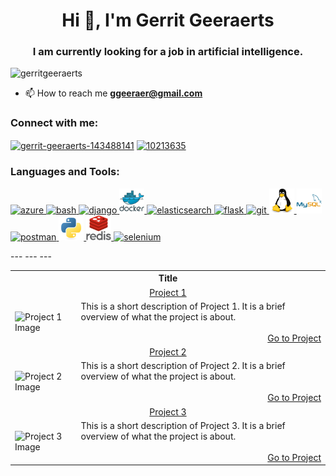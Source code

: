<h1 align="center">Hi 👋, I'm Gerrit Geeraerts</h1>
<h3 align="center">I am currently looking for a job in artificial intelligence.</h3>

<p align="left"> <img src="https://komarev.com/ghpvc/?username=gerritgeeraerts&label=Profile%20views&color=0e75b6&style=flat" alt="gerritgeeraerts" /> </p>

- 📫 How to reach me **ggeeraer@gmail.com**

<h3 align="left">Connect with me:</h3>
<p align="left">
<a href="https://linkedin.com/in/gerrit-geeraerts-143488141" target="blank"><img align="center" src="https://raw.githubusercontent.com/rahuldkjain/github-profile-readme-generator/master/src/images/icons/Social/linked-in-alt.svg" alt="gerrit-geeraerts-143488141" height="30" width="40" /></a>
<a href="https://stackoverflow.com/users/10213635" target="blank"><img align="center" src="https://raw.githubusercontent.com/rahuldkjain/github-profile-readme-generator/master/src/images/icons/Social/stack-overflow.svg" alt="10213635" height="30" width="40" /></a>
</p>

<h3 align="left">Languages and Tools:</h3>
<p align="left"> <a href="https://azure.microsoft.com/en-in/" target="_blank" rel="noreferrer"> <img src="https://www.vectorlogo.zone/logos/microsoft_azure/microsoft_azure-icon.svg" alt="azure" width="40" height="40"/> </a> <a href="https://www.gnu.org/software/bash/" target="_blank" rel="noreferrer"> <img src="https://www.vectorlogo.zone/logos/gnu_bash/gnu_bash-icon.svg" alt="bash" width="40" height="40"/> </a> <a href="https://www.djangoproject.com/" target="_blank" rel="noreferrer"> <img src="https://cdn.worldvectorlogo.com/logos/django.svg" alt="django" width="40" height="40"/> </a> <a href="https://www.docker.com/" target="_blank" rel="noreferrer"> <img src="https://raw.githubusercontent.com/devicons/devicon/master/icons/docker/docker-original-wordmark.svg" alt="docker" width="40" height="40"/> </a> <a href="https://www.elastic.co" target="_blank" rel="noreferrer"> <img src="https://www.vectorlogo.zone/logos/elastic/elastic-icon.svg" alt="elasticsearch" width="40" height="40"/> </a> <a href="https://flask.palletsprojects.com/" target="_blank" rel="noreferrer"> <img src="https://www.vectorlogo.zone/logos/pocoo_flask/pocoo_flask-icon.svg" alt="flask" width="40" height="40"/> </a> <a href="https://git-scm.com/" target="_blank" rel="noreferrer"> <img src="https://www.vectorlogo.zone/logos/git-scm/git-scm-icon.svg" alt="git" width="40" height="40"/> </a> <a href="https://www.linux.org/" target="_blank" rel="noreferrer"> <img src="https://raw.githubusercontent.com/devicons/devicon/master/icons/linux/linux-original.svg" alt="linux" width="40" height="40"/> </a> <a href="https://www.mysql.com/" target="_blank" rel="noreferrer"> <img src="https://raw.githubusercontent.com/devicons/devicon/master/icons/mysql/mysql-original-wordmark.svg" alt="mysql" width="40" height="40"/> </a> <a href="https://postman.com" target="_blank" rel="noreferrer"> <img src="https://www.vectorlogo.zone/logos/getpostman/getpostman-icon.svg" alt="postman" width="40" height="40"/> </a> <a href="https://www.python.org" target="_blank" rel="noreferrer"> <img src="https://raw.githubusercontent.com/devicons/devicon/master/icons/python/python-original.svg" alt="python" width="40" height="40"/> </a> <a href="https://redis.io" target="_blank" rel="noreferrer"> <img src="https://raw.githubusercontent.com/devicons/devicon/master/icons/redis/redis-original-wordmark.svg" alt="redis" width="40" height="40"/> </a> <a href="https://www.selenium.dev" target="_blank" rel="noreferrer"> <img src="https://raw.githubusercontent.com/detain/svg-logos/780f25886640cef088af994181646db2f6b1a3f8/svg/selenium-logo.svg" alt="selenium" width="40" height="40"/> </a> </p>
---
---
---
<table>
  <tr>
    <th colspan="2">Title</th>
  </tr>
  <tr>
    <td colspan="2" style="text-align: center;">
      <a href="https://project1.example.com" target="_blank">Project 1</a>
    </td>
  </tr>
  <tr>
    <td>
      <img src="https://via.placeholder.com/100" alt="Project 1 Image" width="100" height="100">
    </td>
    <td>
      This is a short description of Project 1. It is a brief overview of what the project is about.
      <br><br>
      <a href="https://project1.example.com" target="_blank" style="float: right;">Go to Project</a>
    </td>
  </tr>
  <tr>
    <td colspan="2" style="text-align: center;">
      <a href="https://project2.example.com" target="_blank">Project 2</a>
    </td>
  </tr>
  <tr>
    <td>
      <img src="https://via.placeholder.com/100" alt="Project 2 Image" width="100" height="100">
    </td>
    <td>
      This is a short description of Project 2. It is a brief overview of what the project is about.
      <br><br>
      <a href="https://project2.example.com" target="_blank" style="float: right;">Go to Project</a>
    </td>
  </tr>
  <tr>
    <td colspan="2" style="text-align: center;">
      <a href="https://project3.example.com" target="_blank">Project 3</a>
    </td>
  </tr>
  <tr>
    <td>
      <img src="https://via.placeholder.com/100" alt="Project 3 Image" width="100" height="100">
    </td>
    <td>
      This is a short description of Project 3. It is a brief overview of what the project is about.
      <br><br>
      <a href="https://project3.example.com" target="_blank" style="float: right;">Go to Project</a>
    </td>
  </tr>
</table>



